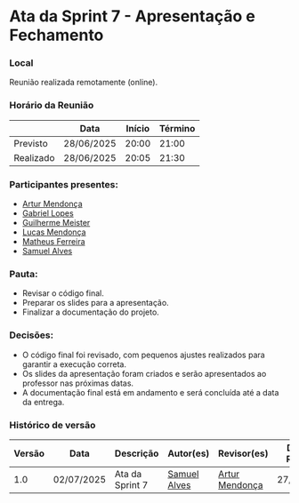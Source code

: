 # Ata da Sprint 7 - Apresentação e Fechamento

### Local
Reunião realizada remotamente (online).

### Horário da Reunião

|          | Data       | Início| Término |
|----------|------------|-------|---------|
| Previsto | 28/06/2025 | 20:00 | 21:00   |
| Realizado| 28/06/2025 | 20:05 | 21:30   |

### Participantes presentes:
- [Artur Mendonça](https://github.com/ArtyMend07)
- [Gabriel Lopes](https://github.com/BrzGab)
- [Guilherme Meister](https://github.com/gmeister18)
- [Lucas Mendonça](https://github.com/lucasarruda9)
- [Matheus Ferreira](https://github.com/matferreira1)
- [Samuel Alves](https://github.com/samuelalvess)

### Pauta:
- Revisar o código final.
- Preparar os slides para a apresentação.
- Finalizar a documentação do projeto.

### Decisões:
- O código final foi revisado, com pequenos ajustes realizados para garantir a execução correta.
- Os slides da apresentação foram criados e serão apresentados ao professor nas próximas datas.
- A documentação final está em andamento e será concluída até a data da entrega.

### Histórico de versão
Versão  | Data | Descrição | Autor(es) | Revisor(es) | Data da Revisão
-------- | ------ | -------- | ---------- | ----------- | ---------------
1.0 | 02/07/2025 | Ata da Sprint 7 | [Samuel Alves](https://github.com/samuelalvess) | [Artur Mendonça](https://github.com/ArtyMend07) | 27/06/2025
